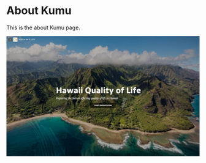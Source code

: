 # About Kumu

This is the about Kumu page.

![](presentations-b9dbd84e4fdd728125a49a4d0ab1ba9d887f910ffe9363ea3ae214fb80ef9bcc.jpg)
